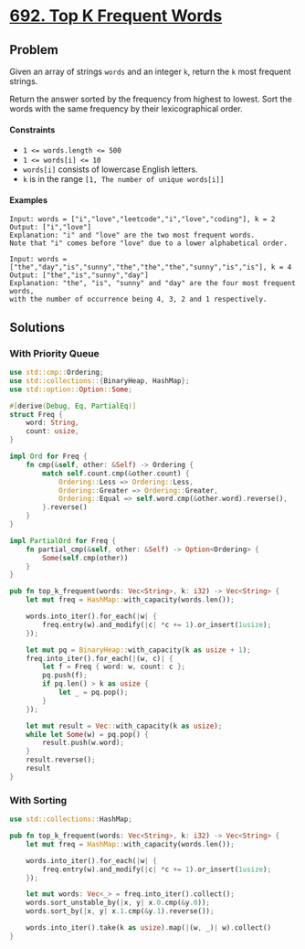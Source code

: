 # [692. Top K Frequent Words](https://leetcode.com/problems/top-k-frequent-words/)

## Problem

Given an array of strings `words` and an integer `k`, return the `k` most
frequent strings.

Return the answer sorted by the frequency from highest to lowest. Sort the words
with the same frequency by their lexicographical order.

#### Constraints

* `1 <= words.length <= 500`
* `1 <= words[i] <= 10`
* `words[i]` consists of lowercase English letters.
* `k` is in the range `[1, The number of unique words[i]]`

#### Examples

```text
Input: words = ["i","love","leetcode","i","love","coding"], k = 2
Output: ["i","love"]
Explanation: "i" and "love" are the two most frequent words.
Note that "i" comes before "love" due to a lower alphabetical order.
```

```text
Input: words = ["the","day","is","sunny","the","the","the","sunny","is","is"], k = 4
Output: ["the","is","sunny","day"]
Explanation: "the", "is", "sunny" and "day" are the four most frequent words, 
with the number of occurrence being 4, 3, 2 and 1 respectively.
```

## Solutions

### With Priority Queue

```rust
use std::cmp::Ordering;
use std::collections::{BinaryHeap, HashMap};
use std::option::Option::Some;

#[derive(Debug, Eq, PartialEq)]
struct Freq {
    word: String,
    count: usize,
}

impl Ord for Freq {
    fn cmp(&self, other: &Self) -> Ordering {
        match self.count.cmp(&other.count) {
            Ordering::Less => Ordering::Less,
            Ordering::Greater => Ordering::Greater,
            Ordering::Equal => self.word.cmp(&other.word).reverse(),
        }.reverse()
    }
}

impl PartialOrd for Freq {
    fn partial_cmp(&self, other: &Self) -> Option<Ordering> {
        Some(self.cmp(other))
    }
}

pub fn top_k_frequent(words: Vec<String>, k: i32) -> Vec<String> {
    let mut freq = HashMap::with_capacity(words.len());

    words.into_iter().for_each(|w| {
        freq.entry(w).and_modify(|c| *c += 1).or_insert(1usize);
    });

    let mut pq = BinaryHeap::with_capacity(k as usize + 1);
    freq.into_iter().for_each(|(w, c)| {
        let f = Freq { word: w, count: c };
        pq.push(f);
        if pq.len() > k as usize {
            let _ = pq.pop();
        }
    });

    let mut result = Vec::with_capacity(k as usize);
    while let Some(w) = pq.pop() {
        result.push(w.word);
    }
    result.reverse();
    result
}
```

### With Sorting

```rust
use std::collections::HashMap;

pub fn top_k_frequent(words: Vec<String>, k: i32) -> Vec<String> {
    let mut freq = HashMap::with_capacity(words.len());

    words.into_iter().for_each(|w| {
        freq.entry(w).and_modify(|c| *c += 1).or_insert(1usize);
    });

    let mut words: Vec<_> = freq.into_iter().collect();
    words.sort_unstable_by(|x, y| x.0.cmp(&y.0));
    words.sort_by(|x, y| x.1.cmp(&y.1).reverse());

    words.into_iter().take(k as usize).map(|(w, _)| w).collect()
}
```